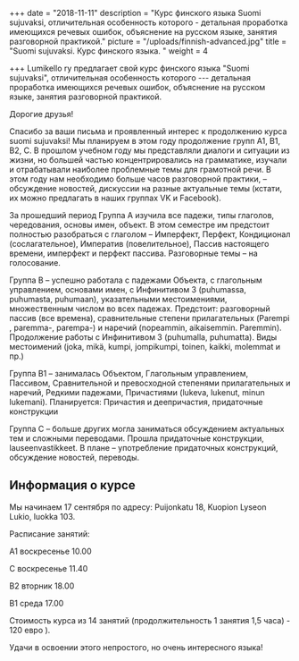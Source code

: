 +++
date = "2018-11-11"
description = "Курс финского языка Suomi sujuvaksi, отличительная особенность которого - детальная проработка имеющихся речевых ошибок, объяснение на русском языке, занятия разговорной практикой."
picture = "/uploads/finnish-advanced.jpg"
title = "Suomi sujuvaksi. Курс финского языка. "
weight = 4

+++
Lumikello ry предлагает свой курс финского языка "Suomi sujuvaksi", отличительная особенность которого --- детальная проработка имеющихся речевых ошибок, объяснение на русском языке, занятия разговорной практикой.

Дорогие друзья!

 Спасибо за ваши письма и проявленный интерес к продолжению курса suomi sujuvaksi! Мы планируем в этом году продолжение групп А1, В1, В2, С. В прошлом учебном году мы представляли диалоги и ситуации из жизни, но большей частью концентрировались на грамматике, изучали и отрабатывали наиболее проблемные темы для грамотной речи. В этом году нам необходимо больше часов разговорной практики, – обсуждение новостей, дискуссии на разные актуальные темы (кстати, их можно предлагать в наших группах VK и Facebook).

За прошедший период Группа А изучила все падежи, типы глаголов, чередования, основы имен, объект. В этом семестре им предстоит полностью разобраться с глаголом – Имперфект, Перфект, Кондиционал (сослагательное), Императив (повелительное), Пассив настоящего времени, имперфект и перфект пассива. Разговорные темы – на голосование.

Группа В – успешно работала с падежами Объекта, с глагольным управлением, основами имен, c Инфинитивом 3 (puhumassa, puhumasta, puhumaan), указательными местоимениями, множественным числом во всех падежах. Предстоит: разговорный пассив (все времена), сравнительные степени прилагательных (Parempi , paremma-, parempa-) и наречий (nopeammin, aikaisemmin. Paremmin). Продолжение работы с Инфинитивом 3 (puhumalla, puhumatta). Виды местоимений (joka, mikä, kumpi, jompikumpi, toinen, kaikki, molemmat и пр.)

Группа В1 – занималась Объектом, Глагольным управлением, Пассивом, Сравнительной и превосходной степенями прилагательных и наречий, Редкими падежами, Причастиями (lukeva, lukenut, minun lukemani). Планируется: Причастия и деепричастия, придаточные конструкции

Группа С – больше других могла заниматься обсуждением актуальных тем и сложными переводами. Прошла придаточные конструкции, lauseenvastikkeet. В плане – употребление придаточных конструкций, обсуждение новостей, переводы.

## Информация о курсе

Мы начинаем 17 сентября по адресу: Puijonkatu 18, Kuopion Lyseon Lukio, luokka 103.

Расписание занятий:

A1 воскресенье 10.00

С воскресенье 11.40

В2 вторник 18.00

В1 среда 17.00 

Стоимость курса из 14 занятий (продолжительность 1 занятия 1,5 часа) - 120 евро ).

Удачи в освоении этого непростого, но очень интересного языка!